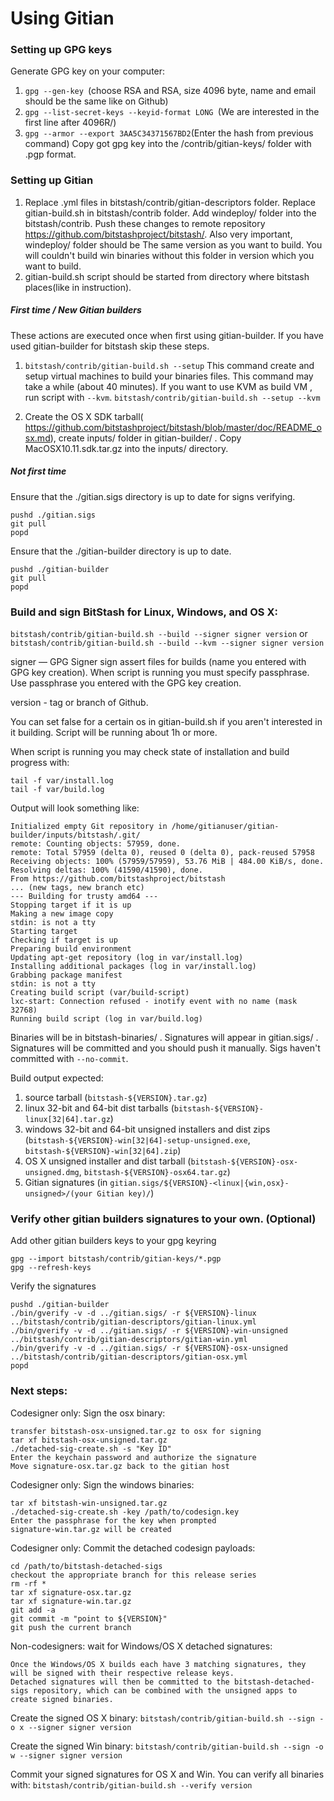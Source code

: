 Using Gitian
====================
### Setting up GPG keys
Generate GPG key on your computer:
1. ```gpg --gen-key ```(choose RSA and RSA, size 4096 byte, name and email should be the same like on Github)
2. ```gpg --list-secret-keys --keyid-format LONG ```(We are interested in the first line after 4096R/)
3. ```gpg --armor --export 3AA5C34371567BD2```(Enter the hash from previous command)
Copy got gpg key into the /contrib/gitian-keys/ folder with .pgp format.
### Setting up Gitian
1. Replace .yml files in bitstash/contrib/gitian-descriptors folder. Replace gitian-build.sh in bitstash/contrib folder. Add windeploy/ folder into the bitstash/contrib. Push these changes to remote repository https://github.com/bitstashproject/bitstash/. Also very important, windeploy/ folder should be The same version as you want to build. You will couldn't build win binaries without this folder in version which you want to build.
2. gitian-build.sh script should be started from directory where bitstash places(like in instruction).
##### First time / New Gitian builders
These actions are executed once when first using gitian-builder. If you have used gitian-builder for bitstash skip these steps.
1. ```bitstash/contrib/gitian-build.sh --setup``` This command create and setup virtual machines to build your binaries files. This command may take a while (about 40 minutes). If you want to use KVM as build VM , run script with ```--kvm```.
    ```bitstash/contrib/gitian-build.sh --setup --kvm```

2. Create the OS X SDK tarball( https://github.com/bitstashproject/bitstash/blob/master/doc/README_osx.md), create inputs/ folder in gitian-builder/ . Copy MacOSX10.11.sdk.tar.gz into the inputs/ directory.
##### Not first time
Ensure that the ./gitian.sigs directory is up to date for signs verifying.

    pushd ./gitian.sigs
    git pull
    popd

Ensure that the ./gitian-builder directory is up to date.

    pushd ./gitian-builder
    git pull
    popd

### Build and sign BitStash for Linux, Windows, and OS X:

  ```bitstash/contrib/gitian-build.sh --build --signer signer version``` or 
  ```bitstash/contrib/gitian-build.sh --build --kvm --signer signer version```

signer — GPG Signer sign assert files for builds (name you entered with GPG key creation). When script is running you must specify passphrase. Use passphrase you entered with the GPG key creation. 

version - tag or branch of Github.

You can set false for a certain os in gitian-build.sh if you aren't interested in it building.
Script will be running about 1h or more.

When script is running you may check state of installation and build progress with:

    tail -f var/install.log
    tail -f var/build.log
    
Output will look something like:
    
    Initialized empty Git repository in /home/gitianuser/gitian-builder/inputs/bitstash/.git/
    remote: Counting objects: 57959, done.
    remote: Total 57959 (delta 0), reused 0 (delta 0), pack-reused 57958
    Receiving objects: 100% (57959/57959), 53.76 MiB | 484.00 KiB/s, done.
    Resolving deltas: 100% (41590/41590), done.
    From https://github.com/bitstashproject/bitstash
    ... (new tags, new branch etc)
    --- Building for trusty amd64 ---
    Stopping target if it is up
    Making a new image copy
    stdin: is not a tty
    Starting target
    Checking if target is up
    Preparing build environment
    Updating apt-get repository (log in var/install.log)
    Installing additional packages (log in var/install.log)
    Grabbing package manifest
    stdin: is not a tty
    Creating build script (var/build-script)
    lxc-start: Connection refused - inotify event with no name (mask 32768)
    Running build script (log in var/build.log)


Binaries will be in bitstash-binaries/ . Signatures will appear in gitian.sigs/ . Signatures will be committed and you should push it manually. Sigs haven't committed with ```--no-commit```.

Build output expected:

  1. source tarball (`bitstash-${VERSION}.tar.gz`)
  2. linux 32-bit and 64-bit dist tarballs (`bitstash-${VERSION}-linux[32|64].tar.gz`)
  3. windows 32-bit and 64-bit unsigned installers and dist zips (`bitstash-${VERSION}-win[32|64]-setup-unsigned.exe`, `bitstash-${VERSION}-win[32|64].zip`)
  4. OS X unsigned installer and dist tarball (`bitstash-${VERSION}-osx-unsigned.dmg`, `bitstash-${VERSION}-osx64.tar.gz`)
  5. Gitian signatures (in `gitian.sigs/${VERSION}-<linux|{win,osx}-unsigned>/(your Gitian key)/`)

### Verify other gitian builders signatures to your own. (Optional)

Add other gitian builders keys to your gpg keyring

    gpg --import bitstash/contrib/gitian-keys/*.pgp
    gpg --refresh-keys

Verify the signatures

    pushd ./gitian-builder
    ./bin/gverify -v -d ../gitian.sigs/ -r ${VERSION}-linux ../bitstash/contrib/gitian-descriptors/gitian-linux.yml
    ./bin/gverify -v -d ../gitian.sigs/ -r ${VERSION}-win-unsigned ../bitstash/contrib/gitian-descriptors/gitian-win.yml
    ./bin/gverify -v -d ../gitian.sigs/ -r ${VERSION}-osx-unsigned ../bitstash/contrib/gitian-descriptors/gitian-osx.yml
    popd

### Next steps:

Codesigner only: Sign the osx binary:

    transfer bitstash-osx-unsigned.tar.gz to osx for signing
    tar xf bitstash-osx-unsigned.tar.gz
    ./detached-sig-create.sh -s "Key ID"
    Enter the keychain password and authorize the signature
    Move signature-osx.tar.gz back to the gitian host

Codesigner only: Sign the windows binaries:

    tar xf bitstash-win-unsigned.tar.gz
    ./detached-sig-create.sh -key /path/to/codesign.key
    Enter the passphrase for the key when prompted
    signature-win.tar.gz will be created

Codesigner only: Commit the detached codesign payloads:

    cd /path/to/bitstash-detached-sigs
    checkout the appropriate branch for this release series
    rm -rf *
    tar xf signature-osx.tar.gz
    tar xf signature-win.tar.gz
    git add -a
    git commit -m "point to ${VERSION}"
    git push the current branch

Non-codesigners: wait for Windows/OS X detached signatures:

    Once the Windows/OS X builds each have 3 matching signatures, they will be signed with their respective release keys.
    Detached signatures will then be committed to the bitstash-detached-sigs repository, which can be combined with the unsigned apps to create signed binaries.

Create the signed OS X binary:
```bitstash/contrib/gitian-build.sh --sign -o x --signer signer version```

Create the signed Win binary:
```bitstash/contrib/gitian-build.sh --sign -o w --signer signer version```

Commit your signed signatures for OS X and Win.
You can verify all binaries with:
```bitstash/contrib/gitian-build.sh --verify version```